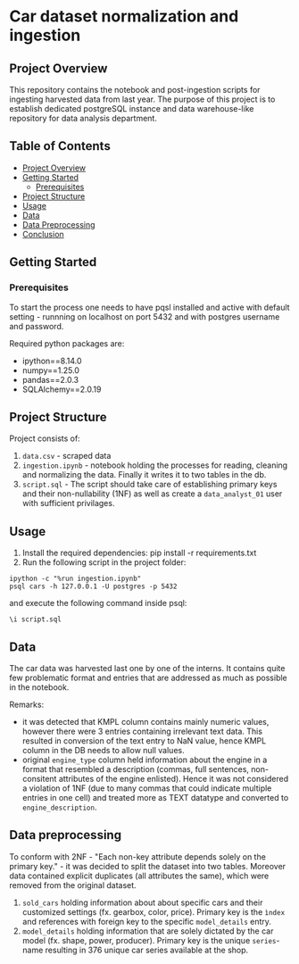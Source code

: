 # Car dataset normalization and ingestion

## Project Overview

This repository contains the notebook and post-ingestion scripts for ingesting harvested data from last year. The purpose of this project is to establish dedicated postgreSQL instance and data warehouse-like repository for data analysis department.

## Table of Contents

- [Project Overview](#project-overview)
- [Getting Started](#getting-started)
  - [Prerequisites](#prerequisites)
- [Project Structure](#project-structure)
- [Usage](#usage)
- [Data](#data)
- [Data Preprocessing](#data-preprocessing)
- [Conclusion](#conclusion)

## Getting Started

### Prerequisites

To start the process one needs to have pqsl installed and active with default setting - runnning on localhost on port 5432 and with postgres username and password.

Required python packages are:
- ipython==8.14.0
- numpy==1.25.0
- pandas==2.0.3
- SQLAlchemy==2.0.19

## Project Structure

Project consists of:
1. `data.csv` - scraped data
2. `ingestion.ipynb` - notebook holding the processes for reading, cleaning and normalizing the data. Finally it writes it to two tables in the db.
3. `script.sql` - The script should take care of establishing primary keys and their non-nullability (1NF) as well as create a `data_analyst_01` user with sufficient privilages.

## Usage

1. Install the required dependencies:
pip install -r requirements.txt
2. Run the following script in the project folder:
```
ipython -c "%run ingestion.ipynb"
psql cars -h 127.0.0.1 -U postgres -p 5432
```
and execute the following command inside psql:
```
\i script.sql
```

## Data

The car data was harvested last one by one of the interns. It contains quite few problematic format and entries that are addressed as much as possible in the notebook.

Remarks:

- it was detected that KMPL column contains mainly numeric values, however there were 3 entries containing irrelevant text data. This resulted in conversion of the text entry to NaN value, hence KMPL column in the DB needs to allow null values.
- original `engine_type` column held information about the engine in a format that resembled a description (commas, full sentences, non-consitent attributes of the engine enlisted). Hence it was not considered a violation of 1NF (due to many commas that could indicate multiple entries in one cell) and treated more as TEXT datatype and converted to `engine_description`.

## Data preprocessing
To conform with 2NF - "Each non-key attribute depends solely on the primary key." - it was decided to split the dataset into two tables. Moreover data contained explicit duplicates (all attributes the same), which were removed from the original dataset.

1. `sold_cars` holding information about about specific cars and their customized settings (fx. gearbox, color, price). Primary key is the `ìndex` and references with foreign key to the specific `model_details` entry. 
2. `model_details` holding information that are solely dictated by the car model (fx. shape, power, producer). Primary key is the unique `series`-name resulting in 376 unique car series available at the shop.
